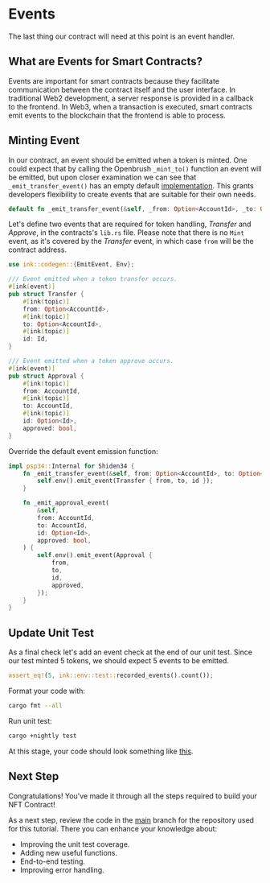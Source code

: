 # Events
The last thing our contract will need at this point is an event handler.

## What are Events for Smart Contracts?
Events are important for smart contracts because they facilitate communication between the contract itself and the user interface. In traditional Web2 development, a server response is provided in a callback to the frontend. In Web3, when a transaction is executed, smart contracts emit events to the blockchain that the frontend is able to process. 

## Minting Event
In our contract, an event should be emitted when a token is minted.
One could expect that by calling the Openbrush `_mint_to()` function an event will be emitted, but upon closer examination we can see that `_emit_transfer_event()` has an empty default [implementation](https://github1s.com/Supercolony-net/openbrush-contracts/blob/main/contracts/src/token/psp34/psp34.rs#L151-L152). This grants developers flexibility to create events that are suitable for their own needs.

```rust
default fn _emit_transfer_event(&self, _from: Option<AccountId>, _to: Option<AccountId>, _id: Id) {}
```

Let's define two events that are required for token handling, *Transfer* and *Approve*, in the contracts's `lib.rs` file. Please note that there is no `Mint` event, as it's covered by the *Transfer* event, in which case `from` will be the contract address.
```rust
use ink::codegen::{EmitEvent, Env};

/// Event emitted when a token transfer occurs.
#[ink(event)]
pub struct Transfer {
    #[ink(topic)]
    from: Option<AccountId>,
    #[ink(topic)]
    to: Option<AccountId>,
    #[ink(topic)]
    id: Id,
}

/// Event emitted when a token approve occurs.
#[ink(event)]
pub struct Approval {
    #[ink(topic)]
    from: AccountId,
    #[ink(topic)]
    to: AccountId,
    #[ink(topic)]
    id: Option<Id>,
    approved: bool,
}
```

Override the default event emission function:
```rust
impl psp34::Internal for Shiden34 {
    fn _emit_transfer_event(&self, from: Option<AccountId>, to: Option<AccountId>, id: Id) {
        self.env().emit_event(Transfer { from, to, id });
    }

    fn _emit_approval_event(
        &self,
        from: AccountId,
        to: AccountId,
        id: Option<Id>,
        approved: bool,
    ) {
        self.env().emit_event(Approval {
            from,
            to,
            id,
            approved,
        });
    }
}
```

## Update Unit Test
As a final check let's add an event check at the end of our unit test. Since our test minted 5 tokens, we should expect 5 events to be emitted.
```rust
assert_eq!(5, ink::env::test::recorded_events().count());
```
Format your code with:
```bash
cargo fmt --all
```

Run unit test:
```bash
cargo +nightly test
```

At this stage, your code should look something like [this](https://github.com/swanky-dapps/nft/tree/tutorial/events).

## Next Step
Congratulations! You've made it through all the steps required to build your NFT Contract!

As a next step, review the code in the [main](https://github.com/swanky-dapps/nft/) branch for the repository used for this tutorial. There you can enhance your knowledge about:
- Improving the unit test coverage.
- Adding new useful functions.
- End-to-end testing.
- Improving error handling.
